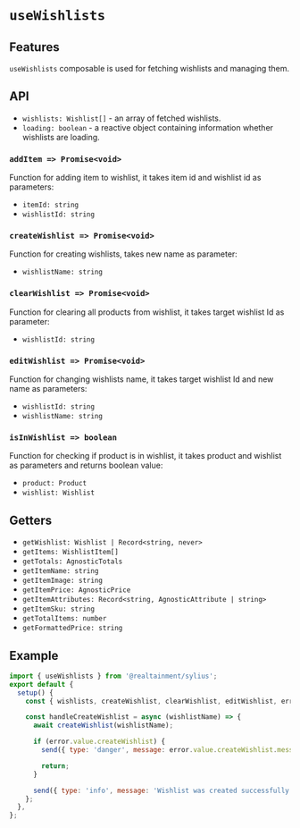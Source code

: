 # `useWishlists`

## Features

`useWishlists` composable is used for fetching wishlists and managing them.

## API

- `wishlists: Wishlist[]` - an array of fetched wishlists.
- `loading: boolean` - a reactive object containing information whether wishlists are loading.

### `addItem => Promise<void>`

Function for adding item to wishlist, it takes item id and wishlist id as parameters:
- `itemId: string`
- `wishlistId: string`

### `createWishlist => Promise<void>`

Function for creating wishlists, takes new name as parameter:
- `wishlistName: string`

### `clearWishlist => Promise<void>`

Function for clearing all products from wishlist, it takes target wishlist Id as parameter:
- `wishlistId: string`

### `editWishlist => Promise<void>`

Function for changing wishlists name, it takes target wishlist Id and new name as parameters:
- `wishlistId: string`
- `wishlistName: string`

### `isInWishlist => boolean`

Function for checking if product is in wishlist, it takes product and wishlist as parameters and returns boolean value:
- `product: Product`
- `wishlist: Wishlist`

## Getters

- `getWishlist: Wishlist | Record<string, never>`
- `getItems: WishlistItem[]`
- `getTotals: AgnosticTotals`
- `getItemName: string`
- `getItemImage: string`
- `getItemPrice: AgnosticPrice`
- `getItemAttributes: Record<string, AgnosticAttribute | string>`
- `getItemSku: string`
- `getTotalItems: number`
- `getFormattedPrice: string`

## Example

```js
import { useWishlists } from '@realtainment/sylius';
export default {
  setup() {
    const { wishlists, createWishlist, clearWishlist, editWishlist, error } = useWishlists();

    const handleCreateWishlist = async (wishlistName) => {
      await createWishlist(wishlistName);

      if (error.value.createWishlist) {
        send({ type: 'danger', message: error.value.createWishlist.message });

        return;
      }

      send({ type: 'info', message: 'Wishlist was created successfully' });
    };
  },
};
```
